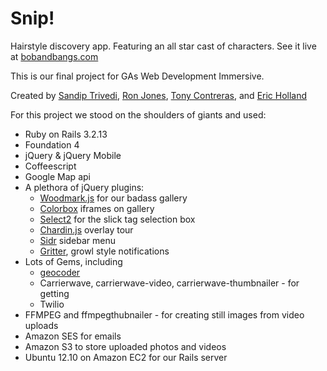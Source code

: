Snip!
=====
Hairstyle discovery app. Featuring an all star cast of characters.  See it live at [bobandbangs.com](http://bobsandbangs.com)

This is our final project for GAs Web Development Immersive.

Created by [Sandip Trivedi](https://github.com/strivedi183), [Ron Jones](https://github.com/ron-), [Tony Contreras](https://github.com/khalua), and [Eric Holland](https://github.com/holl0272)

For this project we stood on the shoulders of giants and used:

* Ruby on Rails 3.2.13
* Foundation 4
* jQuery & jQuery Mobile
* Coffeescript
* Google Map api
* A plethora of jQuery plugins:
  * [Woodmark.js](http://www.wookmark.com/jquery-plugin) for our badass gallery
  * [Colorbox](http://www.jacklmoore.com/colorbox/) iframes on gallery
  * [Select2](http://ivaynberg.github.io/select2/) for the slick tag selection box
  * [Chardin.js](http://heelhook.github.io/chardin.js/) overlay tour
  * [Sidr](http://www.berriart.com/sidr/) sidebar menu
  * [Gritter](http://boedesign.com/demos/gritter/), growl style notifications
* Lots of Gems, including
  * [geocoder](http://rubygeocoder.com/)
  * Carrierwave, carrierwave-video, carrierwave-thumbnailer - for getting
  * Twilio
* FFMPEG and ffmpegthubnailer - for creating still images from video uploads
* Amazon SES for emails
* Amazon S3 to store uploaded photos and videos
* Ubuntu 12.10 on Amazon EC2 for our Rails server

